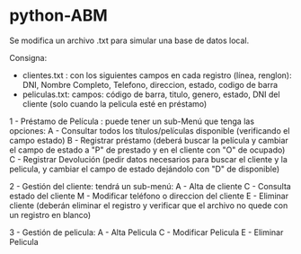 # python-ABM
Se modifica un archivo .txt para simular una base de datos local.

Consigna:
- clientes.txt : con los siguientes campos en cada registro (línea, renglon): DNI, Nombre Completo, Telefono, direccion, estado, codigo de barra
- peliculas.txt: campos: código de barra, titulo, genero, estado, DNI del cliente (solo cuando la pelicula esté en préstamo)

1 - Préstamo de Película : puede tener un sub-Menú que tenga las opciones:
    A - Consultar todos los títulos/películas disponible (verificando el campo estado)
    B - Registrar préstamo (deberá buscar la película y cambiar el campo de estado a "P" de prestado y en el cliente con "O" de ocupado)
    C - Registrar Devolución (pedir datos necesarios para buscar el cliente y la pelicula, y cambiar el campo de estado dejándolo con "D" de disponible)

2 - Gestión del cliente: tendrá un sub-menú:
    A - Alta de cliente
    C - Consulta estado del cliente
    M - Modificar teléfono o direccion del cliente
    E - Eliminar cliente (deberán eliminar el registro y verificar que el archivo no quede con un registro en blanco)

3 - Gestión de pelicula:
    A - Alta Pelicula
    C - Modificar Pelicula
    E - Eliminar Pelicula
